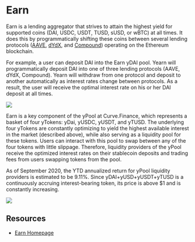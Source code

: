 # Earn

Earn is a lending aggregator that strives to attain the highest yield for supported coins \(DAI, USDC, USDT, TUSD, sUSD, or wBTC\) at all times. It does this by programmatically shifting these coins between several lending protocols \([AAVE](https://aave.com), [dYdX](https://dydx.exchange/), and [Compound](https://compound.finance)\) operating on the Ethereum blockchain.

For example, a user can deposit DAI into the Earn yDAI pool. Yearn will programmatically deposit DAI into one of three lending protocols \(AAVE, dYdX, Compound\). Yearn will withdraw from one protocol and deposit to another automatically as interest rates change between protocols. As a result, the user will receive the optimal interest rate on his or her DAI deposit at all times.

![](https://i.imgur.com/jLlg0WU.png)

Earn is a key component of the yPool at Curve.Finance, which represents a basket of four yTokens: yDai, yUSDC, yUSDT, and yTUSD. The underlying four yTokens are constantly optimizing to yield the highest available interest in the market \(described above\), while also serving as a liquidity pool for these tokens. Users can interact with this pool to swap between any of the four tokens with little slippage. Therefore, liquidity providers of the yPool receive the optimized interest rates on their stablecoin deposits and trading fees from users swapping tokens from the pool.

As of September 2020, the YTD annualized return for yPool liquidity providers is estimated to be 9.11%. Since yDAI+yUSD+yUSDT+yTUSD is a continuously accruing interest-bearing token, its price is above $1 and is constantly increasing.

![](https://i.imgur.com/U4KcWyE.png)

## Resources

* [Earn Homepage](https://yearn.finance/earn)

